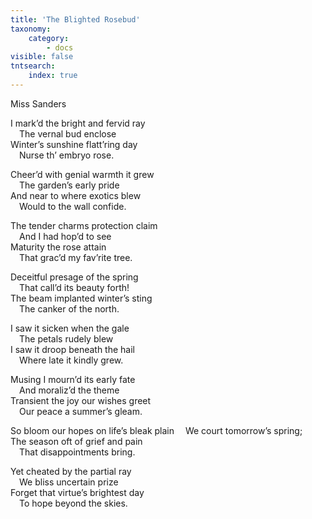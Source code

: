 ```yaml
---
title: 'The Blighted Rosebud'
taxonomy:
    category:
        - docs
visible: false
tntsearch:
    index: true
---
```


<div class="author">Miss Sanders</div>

I mark’d the bright and fervid ray  
&emsp;The vernal bud enclose  
Winter’s sunshine flatt’ring day  
&emsp;Nurse th’ embryo rose.  

Cheer’d with genial warmth it grew  
&emsp;The garden’s early pride  
And near to where exotics blew  
&emsp;Would to the wall confide.  

The tender charms protection claim  
&emsp;And I had hop’d to see  
Maturity the rose attain  
&emsp;That grac’d my fav’rite tree.  

Deceitful presage of the spring  
&emsp;That call’d its beauty forth!  
The beam implanted winter’s sting  
&emsp;The canker of the north.  

I saw it sicken when the gale  
&emsp;The petals rudely blew  
I saw it droop beneath the hail  
&emsp;Where late it kindly grew.  

Musing I mourn’d its early fate  
&emsp;And moraliz’d the theme  
Transient the joy our wishes greet  
&emsp;Our peace a summer’s gleam.

So bloom our hopes on life’s bleak plain
&emsp;We court tomorrow’s spring;  
The season oft of grief and pain  
&emsp;That disappointments bring.  

Yet cheated by the partial ray  
&emsp;We bliss uncertain prize  
Forget that virtue’s brightest day  
&emsp;To hope beyond the skies. 